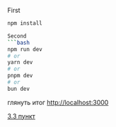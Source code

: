 First
```bash
npm install

Second
```bash
npm run dev
# or
yarn dev
# or
pnpm dev
# or
bun dev
```

глянуть итог [http://localhost:3000](http://localhost:3000)

[3.3 пункт](https://imgur.com/X3cgl0h)
